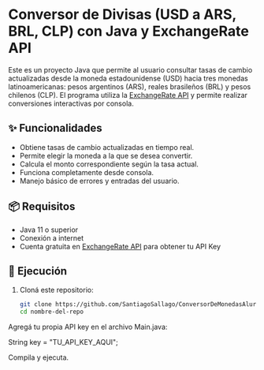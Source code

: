 # Conversor de Divisas (USD a ARS, BRL, CLP) con Java y ExchangeRate API

Este es un proyecto Java que permite al usuario consultar tasas de cambio actualizadas desde la moneda estadounidense (USD) hacia tres monedas latinoamericanas: pesos argentinos (ARS), reales brasileños (BRL) y pesos chilenos (CLP). El programa utiliza la [ExchangeRate API](https://www.exchangerate-api.com/) y permite realizar conversiones interactivas por consola.

## ✨ Funcionalidades

- Obtiene tasas de cambio actualizadas en tiempo real.
- Permite elegir la moneda a la que se desea convertir.
- Calcula el monto correspondiente según la tasa actual.
- Funciona completamente desde consola.
- Manejo básico de errores y entradas del usuario.

## 📦 Requisitos

- Java 11 o superior
- Conexión a internet
- Cuenta gratuita en [ExchangeRate API](https://www.exchangerate-api.com/) para obtener tu API Key

## 🚀 Ejecución

1. Cloná este repositorio:
   ```bash
   git clone https://github.com/SantiagoSallago/ConversorDeMonedasAlura.git
   cd nombre-del-repo
   
Agregá tu propia API key en el archivo Main.java:

String key = "TU_API_KEY_AQUI";

Compila y ejecuta.
